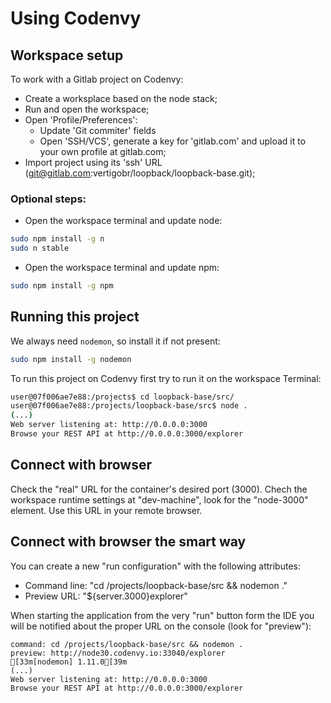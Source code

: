 Using Codenvy
========

## Workspace setup

To work with a Gitlab project on Codenvy:

* Create a worksplace based on the node stack;
* Run and open the workspace;
* Open 'Profile/Preferences':
  * Update 'Git commiter' fields
  * Open 'SSH/VCS', generate a key for 'gitlab.com' and upload it to your own profile at gitlab.com;
* Import project using its 'ssh' URL (git@gitlab.com:vertigobr/loopback/loopback-base.git);

### Optional steps:

* Open the workspace terminal and update node:

```sh
sudo npm install -g n
sudo n stable
```

* Open the workspace terminal and update npm:

```sh
sudo npm install -g npm
```

## Running this project

We always need `nodemon`, so install it if not present:

```sh
sudo npm install -g nodemon
```

To run this project on Codenvy first try to run it on the workspace Terminal:

```sh
user@07f006ae7e88:/projects$ cd loopback-base/src/
user@07f006ae7e88:/projects/loopback-base/src$ node .
(...)
Web server listening at: http://0.0.0.0:3000
Browse your REST API at http://0.0.0.0:3000/explorer
```

## Connect with browser

Check the "real" URL for the container's desired port (3000). Chech the workspace runtime settings at "dev-machine", look for the "node-3000" element. Use this URL in your remote browser.

## Connect with browser the smart way

You can create a new "run configuration" with the following attributes:

* Command line: "cd /projects/loopback-base/src && nodemon ."
* Preview URL: "${server.3000}explorer"

When starting the application from the very "run" button form the IDE you will be notified about the proper URL on the console (look for "preview"):

```
command: cd /projects/loopback-base/src && nodemon .
preview: http://node30.codenvy.io:33040/explorer
[33m[nodemon] 1.11.0[39m
(...)
Web server listening at: http://0.0.0.0:3000
Browse your REST API at http://0.0.0.0:3000/explorer
```
